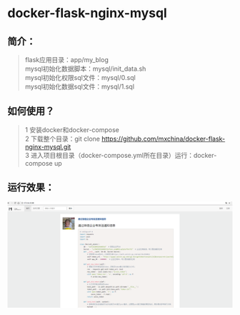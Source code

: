 # docker-flask-nginx-mysql
## 简介：
>flask应用目录：app/my_blog<br>
>mysql初始化数据脚本：mysql/init_data.sh<br>
>mysql初始化权限sql文件：mysql/0.sql<br>
>mysql初始化数据sql文件：mysql/1.sql<br>
## 如何使用？
>1 安装docker和docker-compose<br>
>2 下载整个目录：git clone https://github.com/mxchina/docker-flask-nginx-mysql.git<br>
>3 进入项目根目录（docker-compose.yml所在目录）运行：docker-compose up<br>
## 运行效果：
![](https://github.com/mxchina/docker-flask-nginx-mysql/raw/master/Screenshots/web.png)
